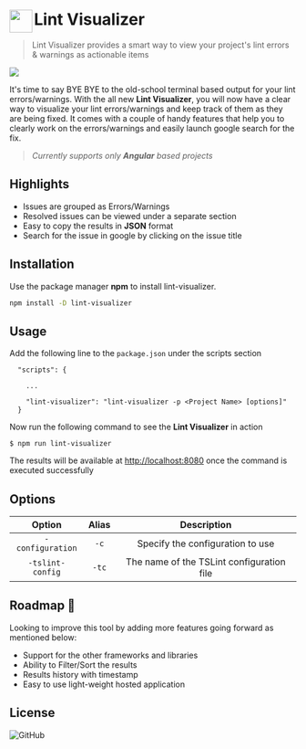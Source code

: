 <h1>
  <img align="left" width="40" height="40" src="https://live.staticflickr.com/65535/50304969336_35086b7f64_s.jpg">
	Lint Visualizer
</h1>

> Lint Visualizer provides a smart way to view your project's lint errors & warnings as actionable items

<img src="https://live.staticflickr.com/65535/50305182567_282594780e_h.jpg">

It's time to say BYE BYE to the old-school terminal based output for your lint errors/warnings. With the all new **Lint Visualizer**, you will now have a clear way to visualize your lint errors/warnings and keep track of them as they are being fixed. It comes with a couple of handy features that help you to clearly work on the errors/warnings and easily launch google search for the fix.

> *Currently supports only **Angular** based projects*


## Highlights

- Issues are grouped as Errors/Warnings 
- Resolved issues can be viewed under a separate section
- Easy to copy the results in **JSON** format
- Search for the issue in google by clicking on the issue title


## Installation

Use the package manager **npm** to install lint-visualizer.

```bash
npm install -D lint-visualizer
```


## Usage

Add the following line to the `package.json` under the scripts section

```
  "scripts": {
    
    ...

    "lint-visualizer": "lint-visualizer -p <Project Name> [options]"
  }
```

Now run the following command to see the **Lint Visualizer** in action

```
$ npm run lint-visualizer
```

The results will be available at [http://localhost:8080](http://localhost:8080) once the command is executed successfully 


## Options

| Option | Alias | Description |
| :---: | :---: | :---: |
| `-configuration` | `-c` | Specify the configuration to use |
| `-tslint-config` | `-tc` | The name of the TSLint configuration file |


## Roadmap 🚀

Looking to improve this tool by adding more features going forward as mentioned below:

- Support for the other frameworks and libraries
- Ability to Filter/Sort the results
- Results history with timestamp
- Easy to use light-weight hosted application


## License

![GitHub](https://img.shields.io/github/license/chandrahasstvs/lint-visualizer)
